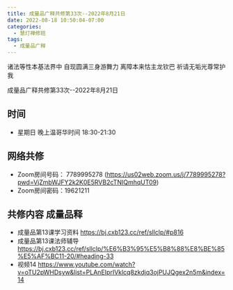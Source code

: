 ```yaml
---
title: 成量品广释共修第33次--2022年8月21日
date: 2022-08-18 10:50:04-07:00
categories:
  - 慧灯禅修班
tags:
  - 成量品广释
---
```



诸法等性本基法界中 自现圆满三身游舞力 离障本来怙主龙钦巴 祈请无垢光尊常护我

成量品广释共修第33次--2022年8月21日

## 时间

* 星期日 晚上温哥华时间 18:30-21:30

## 网络共修

* Zoom房间号码： 7789995278 (https://us02web.zoom.us/j/7789995278?pwd=VjZmbWJFY2k2K0E5RVB2cTNIQmhqUT09)
* Zoom房间密码：19621211

## 共修内容 成量品释

* 成量品第13课学习资料 https://bj.cxb123.cc/ref/sllclp/#p816
* 成量品第13课法师辅导 https://bj.cxb123.cc/ref/sllclp/%E6%B3%95%E5%B8%88%E8%BE%85%E5%AF%BC11-20/#heading-33
* 视频14 https://www.youtube.com/watch?v=oTU2pWHDsyw&list=PLAnEIprIVklcq8zkdjq3ojPUJQgex2n5m&index=14